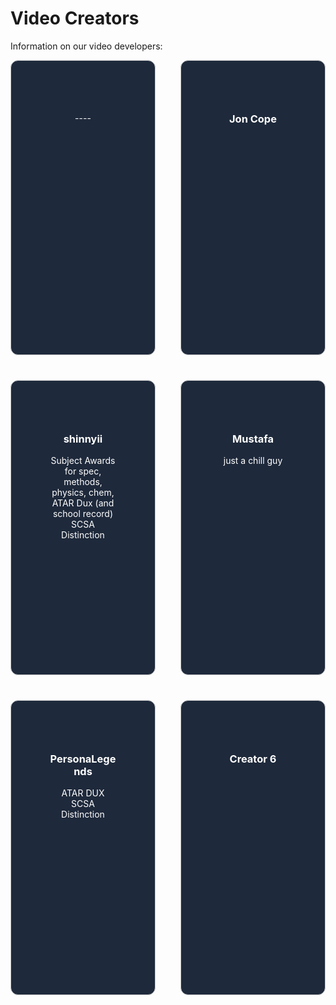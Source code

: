 # Video Creators

Information on our video developers:

<div style="display: grid; grid-template-columns: repeat(2, 1fr); gap: 40px; justify-content: center; align-items: center; width: 100%; max-width: 1200px; margin: 0 auto;">

  <div style="border: 1px solid #ccc; padding: 60px; border-radius: 12px; text-align: center; background-color: #1e293b; color: #ffffff; height: 350px; overflow: hidden;">
    <h3></h3>
    <p>----</p>
  </div>

  <div style="border: 1px solid #ccc; padding: 60px; border-radius: 12px; text-align: center; background-color: #1e293b; color: #ffffff; height: 350px; overflow: hidden;">
    <h3>Jon Cope</h3>
    <p></p>
  </div>

  <div style="border: 1px solid #ccc; padding: 60px; border-radius: 12px; text-align: center; background-color: #1e293b; color: #ffffff; height: 350px; overflow: hidden;">
    <h3>shinnyii</h3>
    <p>Subject Awards for spec, methods, physics, chem, 
       ATAR Dux (and school record) 
       SCSA Distinction</p>
  </div>

  <div style="border: 1px solid #ccc; padding: 60px; border-radius: 12px; text-align: center; background-color: #1e293b; color: #ffffff; height: 350px; overflow: hidden;">
    <h3>Mustafa</h3>
    <p>just a chill guy</p>
  </div>

  <div style="border: 1px solid #ccc; padding: 60px; border-radius: 12px; text-align: center; background-color: #1e293b; color: #ffffff; height: 350px; overflow: hidden;">
    <h3>PersonaLegends</h3>
    <p>ATAR DUX
        SCSA Distinction</p>
  </div>

  <div style="border: 1px solid #ccc; padding: 60px; border-radius: 12px; text-align: center; background-color: #1e293b; color: #ffffff; height: 350px; overflow: hidden;">
    <h3>Creator 6</h3>
    <p></p>
  </div>

</div>
